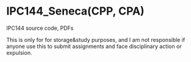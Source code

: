 # IPC144_Seneca(CPP, CPA)
IPC144 source code, PDFs

This is only for for storage&study purposes, and I am not responsible if anyone use this to submit assignments and face disciplinary action or expulsion.
